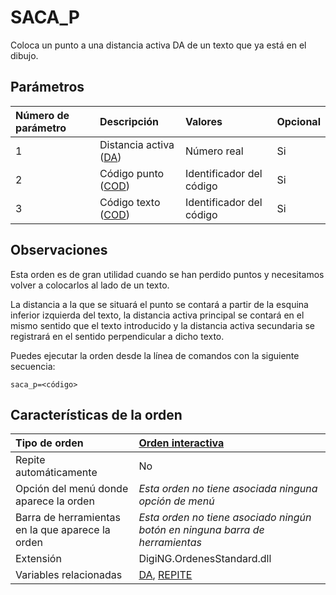 # SACA\_P

Coloca un punto a una distancia activa DA de un texto que ya está en el dibujo.

## Parámetros

| Número de parámetro | Descripción | Valores | Opcional |
| :--- | :--- | :--- | :--- |
| 1 | Distancia activa \([DA](DA.html)\) | Número real | Si |
| 2 | Código punto \([COD](COD.html)\) | Identificador del código | Si |
| 3 | Código texto \([COD](COD.html)\) | Identificador del código | Si |

## Observaciones

Esta orden es de gran utilidad cuando se han perdido puntos y necesitamos volver a colocarlos al lado de un texto.

La distancia a la que se situará el punto se contará a partir de la esquina inferior izquierda del texto, la distancia activa principal se contará en el mismo sentido que el texto introducido y la distancia activa secundaria se registrará en el sentido perpendicular a dicho texto.

Puedes ejecutar la orden desde la línea de comandos con la siguiente secuencia:

`saca_p=<código>`

## Características de la orden

| Tipo de orden | [Orden interactiva]() |
| :--- | :--- |
| Repite automáticamente | No |
| Opción del menú donde aparece la orden | _Esta orden no tiene asociada ninguna opción de menú_ |
| Barra de herramientas en la que aparece la orden | _Esta orden no tiene asociado ningún botón en ninguna barra de herramientas_ |
| Extensión | DigiNG.OrdenesStandard.dll |
| Variables relacionadas | [DA](DA.html), [REPITE](REPITE.html) |

